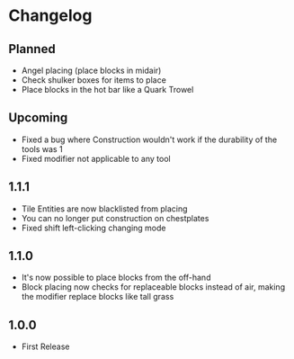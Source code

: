 # Changelog

## Planned
* Angel placing (place blocks in midair)
* Check shulker boxes for items to place
* Place blocks in the hot bar like a Quark Trowel

## Upcoming
* Fixed a bug where Construction wouldn't work if the durability of the tools was 1
* Fixed modifier not applicable to any tool

## 1.1.1
* Tile Entities are now blacklisted from placing
* You can no longer put construction on chestplates
* Fixed shift left-clicking changing mode 

## 1.1.0
* It's now possible to place blocks from the off-hand
* Block placing now checks for replaceable blocks instead of air, making the modifier replace blocks like tall grass

## 1.0.0
* First Release
